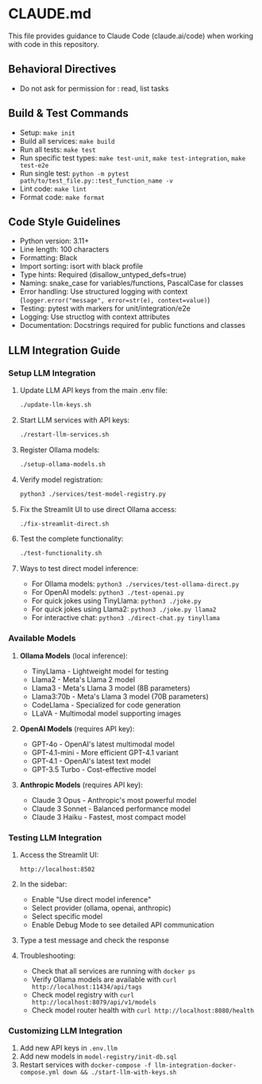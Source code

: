 # CLAUDE.md

This file provides guidance to Claude Code (claude.ai/code) when working with code in this repository.

## Behavioral Directives
- Do not ask for permission for : read, list tasks

## Build & Test Commands
- Setup: `make init`
- Build all services: `make build` 
- Run all tests: `make test`
- Run specific test types: `make test-unit`, `make test-integration`, `make test-e2e`
- Run single test: `python -m pytest path/to/test_file.py::test_function_name -v`
- Lint code: `make lint`
- Format code: `make format`

## Code Style Guidelines
- Python version: 3.11+
- Line length: 100 characters
- Formatting: Black
- Import sorting: isort with black profile
- Type hints: Required (disallow_untyped_defs=true)
- Naming: snake_case for variables/functions, PascalCase for classes
- Error handling: Use structured logging with context (`logger.error("message", error=str(e), context=value)`)
- Testing: pytest with markers for unit/integration/e2e
- Logging: Use structlog with context attributes
- Documentation: Docstrings required for public functions and classes

## LLM Integration Guide

### Setup LLM Integration

1. Update LLM API keys from the main .env file:
   ```bash
   ./update-llm-keys.sh
   ```

2. Start LLM services with API keys:
   ```bash
   ./restart-llm-services.sh
   ```

3. Register Ollama models:
   ```bash
   ./setup-ollama-models.sh
   ```

4. Verify model registration:
   ```bash
   python3 ./services/test-model-registry.py
   ```

5. Fix the Streamlit UI to use direct Ollama access:
   ```bash
   ./fix-streamlit-direct.sh
   ```

6. Test the complete functionality:
   ```bash
   ./test-functionality.sh
   ```

7. Ways to test direct model inference:
   - For Ollama models: `python3 ./services/test-ollama-direct.py`
   - For OpenAI models: `python3 ./test-openai.py`
   - For quick jokes using TinyLlama: `python3 ./joke.py`
   - For quick jokes using Llama2: `python3 ./joke.py llama2`
   - For interactive chat: `python3 ./direct-chat.py tinyllama`

### Available Models

1. **Ollama Models** (local inference):
   - TinyLlama - Lightweight model for testing
   - Llama2 - Meta's Llama 2 model
   - Llama3 - Meta's Llama 3 model (8B parameters)
   - Llama3:70b - Meta's Llama 3 model (70B parameters)
   - CodeLlama - Specialized for code generation
   - LLaVA - Multimodal model supporting images

2. **OpenAI Models** (requires API key):
   - GPT-4o - OpenAI's latest multimodal model
   - GPT-4.1-mini - More efficient GPT-4.1 variant
   - GPT-4.1 - OpenAI's latest text model
   - GPT-3.5 Turbo - Cost-effective model

3. **Anthropic Models** (requires API key):
   - Claude 3 Opus - Anthropic's most powerful model
   - Claude 3 Sonnet - Balanced performance model
   - Claude 3 Haiku - Fastest, most compact model

### Testing LLM Integration

1. Access the Streamlit UI:
   ```
   http://localhost:8502
   ```

2. In the sidebar:
   - Enable "Use direct model inference"
   - Select provider (ollama, openai, anthropic)
   - Select specific model
   - Enable Debug Mode to see detailed API communication

3. Type a test message and check the response

4. Troubleshooting:
   - Check that all services are running with `docker ps`
   - Verify Ollama models are available with `curl http://localhost:11434/api/tags`
   - Check model registry with `curl http://localhost:8079/api/v1/models`
   - Check model router health with `curl http://localhost:8080/health`

### Customizing LLM Integration

1. Add new API keys in `.env.llm`
2. Add new models in `model-registry/init-db.sql`
3. Restart services with `docker-compose -f llm-integration-docker-compose.yml down && ./start-llm-with-keys.sh`